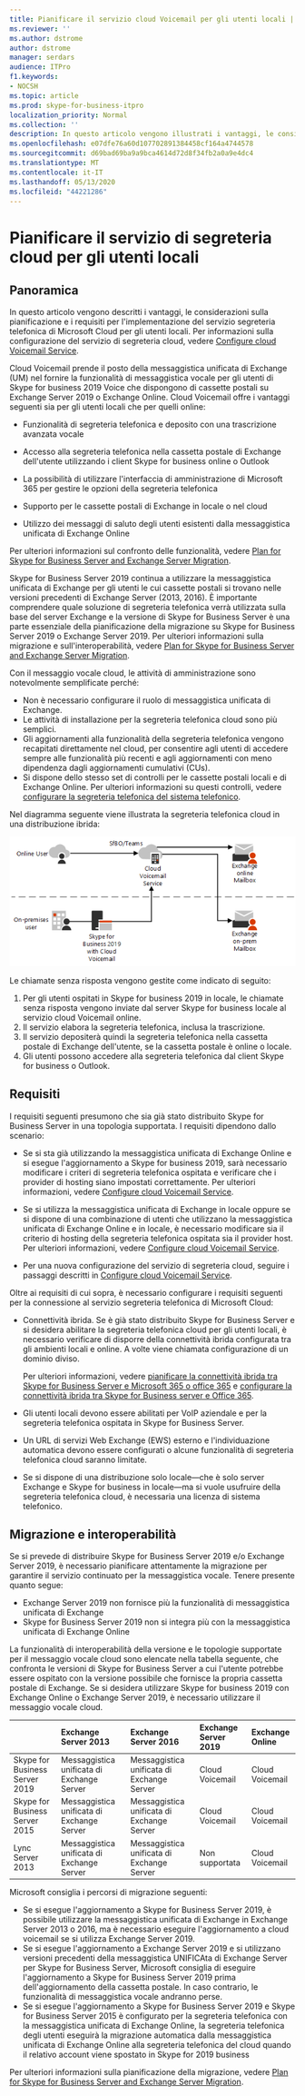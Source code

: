 ```yaml
---
title: Pianificare il servizio cloud Voicemail per gli utenti locali | PBX Skype for Business Server 2019
ms.reviewer: ''
ms.author: dstrome
author: dstrome
manager: serdars
audience: ITPro
f1.keywords:
- NOCSH
ms.topic: article
ms.prod: skype-for-business-itpro
localization_priority: Normal
ms.collection: ''
description: In questo articolo vengono illustrati i vantaggi, le considerazioni sulla pianificazione e i requisiti per l'implementazione del servizio Microsoft Cloud Voicemail. Per informazioni sulla configurazione del messaggio vocale cloud, vedere Configuring cloud Voicemail.
ms.openlocfilehash: e07dfe76a60d107702891384458cf164a4744578
ms.sourcegitcommit: d69bad69ba9a9bca4614d72d8f34fb2a0a9e4dc4
ms.translationtype: MT
ms.contentlocale: it-IT
ms.lasthandoff: 05/13/2020
ms.locfileid: "44221286"
---
```

# <a name="plan-cloud-voicemail-service-for-on-premises-users"></a>Pianificare il servizio di segreteria cloud per gli utenti locali

## <a name="overview"></a>Panoramica

In questo articolo vengono descritti i vantaggi, le considerazioni sulla pianificazione e i requisiti per l'implementazione del servizio segreteria telefonica di Microsoft Cloud per gli utenti locali. Per informazioni sulla configurazione del servizio di segreteria cloud, vedere [Configure cloud Voicemail Service](configure-cloud-voicemail.md).

Cloud Voicemail prende il posto della messaggistica unificata di Exchange (UM) nel fornire la funzionalità di messaggistica vocale per gli utenti di Skype for business 2019 Voice che dispongono di cassette postali su Exchange Server 2019 o Exchange Online. Cloud Voicemail offre i vantaggi seguenti sia per gli utenti locali che per quelli online:

- Funzionalità di segreteria telefonica e deposito con una trascrizione avanzata vocale

- Accesso alla segreteria telefonica nella cassetta postale di Exchange dell'utente utilizzando i client Skype for business online o Outlook

- La possibilità di utilizzare l'interfaccia di amministrazione di Microsoft 365 per gestire le opzioni della segreteria telefonica

- Supporto per le cassette postali di Exchange in locale o nel cloud

- Utilizzo dei messaggi di saluto degli utenti esistenti dalla messaggistica unificata di Exchange Online

Per ulteriori informazioni sul confronto delle funzionalità, vedere [Plan for Skype for Business Server and Exchange Server Migration](plan-um-migration.md).

Skype for Business Server 2019 continua a utilizzare la messaggistica unificata di Exchange per gli utenti le cui cassette postali si trovano nelle versioni precedenti di Exchange Server (2013, 2016).  È importante comprendere quale soluzione di segreteria telefonica verrà utilizzata sulla base del server Exchange e la versione di Skype for Business Server è una parte essenziale della pianificazione della migrazione su Skype for Business Server 2019 o Exchange Server 2019. Per ulteriori informazioni sulla migrazione e sull'interoperabilità, vedere [Plan for Skype for Business Server and Exchange Server Migration](plan-um-migration.md).

Con il messaggio vocale cloud, le attività di amministrazione sono notevolmente semplificate perché:

- Non è necessario configurare il ruolo di messaggistica unificata di Exchange.
- Le attività di installazione per la segreteria telefonica cloud sono più semplici.
- Gli aggiornamenti alla funzionalità della segreteria telefonica vengono recapitati direttamente nel cloud, per consentire agli utenti di accedere sempre alle funzionalità più recenti e agli aggiornamenti con meno dipendenza dagli aggiornamenti cumulativi (CUs).
- Si dispone dello stesso set di controlli per le cassette postali locali e di Exchange Online. Per ulteriori informazioni su questi controlli, vedere [configurare la segreteria telefonica del sistema telefonico](https://support.office.com/article/Set-up-Phone-System-voicemail-Admin-help-9c590873-b014-4df3-9e27-1bb97322a79d).

Nel diagramma seguente viene illustrata la segreteria telefonica cloud in una distribuzione ibrida:

![Segreteria telefonica cloud di questo](../../sfbserver2019/media/plan-cloud-voice-mail-server1.png)

Le chiamate senza risposta vengono gestite come indicato di seguito:  

1. Per gli utenti ospitati in Skype for business 2019 in locale, le chiamate senza risposta vengono inviate dal server Skype for business locale al servizio cloud Voicemail online.
2. Il servizio elabora la segreteria telefonica, inclusa la trascrizione.
3. Il servizio depositerà quindi la segreteria telefonica nella cassetta postale di Exchange dell'utente, se la cassetta postale è online o locale.  
4. Gli utenti possono accedere alla segreteria telefonica dal client Skype for business o Outlook.

## <a name="requirements"></a>Requisiti

I requisiti seguenti presumono che sia già stato distribuito Skype for Business Server in una topologia supportata.  I requisiti dipendono dallo scenario:

- Se si sta già utilizzando la messaggistica unificata di Exchange Online e si esegue l'aggiornamento a Skype for business 2019, sarà necessario modificare i criteri di segreteria telefonica ospitata e verificare che i provider di hosting siano impostati correttamente. Per ulteriori informazioni, vedere [Configure cloud Voicemail Service](configure-cloud-voicemail.md).

- Se si utilizza la messaggistica unificata di Exchange in locale oppure se si dispone di una combinazione di utenti che utilizzano la messaggistica unificata di Exchange Online e in locale, è necessario modificare sia il criterio di hosting della segreteria telefonica ospitata sia il provider host.  Per ulteriori informazioni, vedere [Configure cloud Voicemail Service](configure-cloud-voicemail.md).

- Per una nuova configurazione del servizio di segreteria cloud, seguire i passaggi descritti in [Configure cloud Voicemail Service](configure-cloud-voicemail.md).

Oltre ai requisiti di cui sopra, è necessario configurare i requisiti seguenti per la connessione al servizio segreteria telefonica di Microsoft Cloud:

- Connettività ibrida. Se è già stato distribuito Skype for Business Server e si desidera abilitare la segreteria telefonica cloud per gli utenti locali, è necessario verificare di disporre della connettività ibrida configurata tra gli ambienti locali e online. A volte viene chiamata configurazione di un dominio diviso.

   Per ulteriori informazioni, vedere [pianificare la connettività ibrida tra Skype for Business Server e Microsoft 365 o office 365](plan-hybrid-connectivity.md) e [configurare la connettività ibrida tra Skype for Business server e Office 365](configure-hybrid-connectivity.md).

- Gli utenti locali devono essere abilitati per VoIP aziendale e per la segreteria telefonica ospitata in Skype for Business Server.

- Un URL di servizi Web Exchange (EWS) esterno e l'individuazione automatica devono essere configurati o alcune funzionalità di segreteria telefonica cloud saranno limitate.

- Se si dispone di una distribuzione solo locale&#x2014;che è solo server Exchange e Skype for business in locale&#x2014;ma si vuole usufruire della segreteria telefonica cloud, è necessaria una licenza di sistema telefonico.

## <a name="migration-and-interoperability"></a>Migrazione e interoperabilità

Se si prevede di distribuire Skype for Business Server 2019 e/o Exchange Server 2019, è necessario pianificare attentamente la migrazione per garantire il servizio continuato per la messaggistica vocale. Tenere presente quanto segue:

- Exchange Server 2019 non fornisce più la funzionalità di messaggistica unificata di Exchange
- Skype for Business Server 2019 non si integra più con la messaggistica unificata di Exchange Online

La funzionalità di interoperabilità della versione e le topologie supportate per il messaggio vocale cloud sono elencate nella tabella seguente, che confronta le versioni di Skype for Business Server a cui l'utente potrebbe essere ospitato con la versione possibile che fornisce la propria cassetta postale di Exchange. Se si desidera utilizzare Skype for business 2019 con Exchange Online o Exchange Server 2019, è necessario utilizzare il messaggio vocale cloud.

| | Exchange Server 2013 | Exchange Server 2016 | Exchange Server 2019 | Exchange Online   |
|:---    |:--- |:--- |:--- |:---  |
| Skype for Business Server 2019 | Messaggistica unificata di Exchange Server | Messaggistica unificata di Exchange Server | Cloud Voicemail | Cloud Voicemail |
| Skype for Business Server 2015 | Messaggistica unificata di Exchange Server | Messaggistica unificata di Exchange Server | Cloud Voicemail | Cloud Voicemail |
| Lync Server 2013 <br>  | Messaggistica unificata di Exchange Server | Messaggistica unificata di Exchange Server | Non supportata | Cloud Voicemail |

Microsoft consiglia i percorsi di migrazione seguenti:

- Se si esegue l'aggiornamento a Skype for Business Server 2019, è possibile utilizzare la messaggistica unificata di Exchange in Exchange Server 2013 o 2016, ma è necessario eseguire l'aggiornamento a cloud voicemail se si utilizza Exchange Server 2019.
- Se si esegue l'aggiornamento a Exchange Server 2019 e si utilizzano versioni precedenti della messaggistica UNIFICAta di Exchange Server per Skype for Business Server, Microsoft consiglia di eseguire l'aggiornamento a Skype for Business Server 2019 prima dell'aggiornamento della cassetta postale.  In caso contrario, le funzionalità di messaggistica vocale andranno perse.
- Se si esegue l'aggiornamento a Skype for Business Server 2019 e Skype for Business Server 2015 è configurato per la segreteria telefonica con la messaggistica unificata di Exchange Online, la segreteria telefonica degli utenti eseguirà la migrazione automatica dalla messaggistica unificata di Exchange Online alla segreteria telefonica del cloud quando il relativo account viene spostato in Skype for 2019 business 

Per ulteriori informazioni sulla pianificazione della migrazione, vedere [Plan for Skype for Business Server and Exchange Server Migration](plan-um-migration.md).
